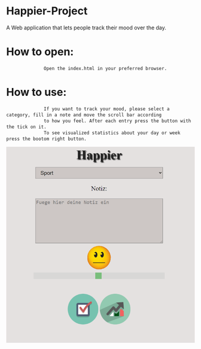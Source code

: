 # Happier-Project
A Web application that lets people track their mood over the day.

# How to open:
    
                  Open the index.html in your preferred browser.
                  
# How to use:   
    
                  If you want to track your mood, please select a category, fill in a note and move the scroll bar according
                  to how you feel. After each entry press the button with the tick on it. 
                  To see visualized statistics about your day or week press the bootom right button.
                  

![Happier-Project](https://github.com/MariusLuft/Happier-Project/blob/master/happier.PNG)
